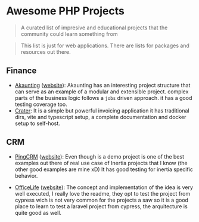 # Awesome PHP Projects
> A curated list of impresive and educational projects that the community could learn something from

> This list is just for web applications. There are lists for packages and resources out there.

## Finance
- [Akaunting](https://github.com/akaunting/akaunting) ([website](https://akaunting.com)): Akaunting has an interesting project structure that can serve as an example of a modular and extensible project. complex parts of the business logic follows a `jobs` driven approach. it has a good testing coverage too.
- [Crater](https://github.com/crater-invoice/crater): It is a simple but powerful invoicing application it has traditional dirs, vite and typescript setup, a complete documentation and docker setup to self-host.

## CRM
- [PingCRM](https://github.com/inertiajs/pingcrm) ([website](http://demo.inertiajs.com/login)): Even though is a demo project is one of the best examples out there of real use case of Inertia projects that I know (the other good examples are mine xD) It has good testing for inertia specific behavior.

- [OfficeLife](https://github.com/officelifehq/officelife) ([website](https://demo.officelife.io/)): The concept and implementation of the idea is very well executed, I really love the readme, they opt to test the project from cypress wich is not very common for the projects a saw so it is a good place to learn to test a laravel project from cypress, the arquitecture is quite good as well.
